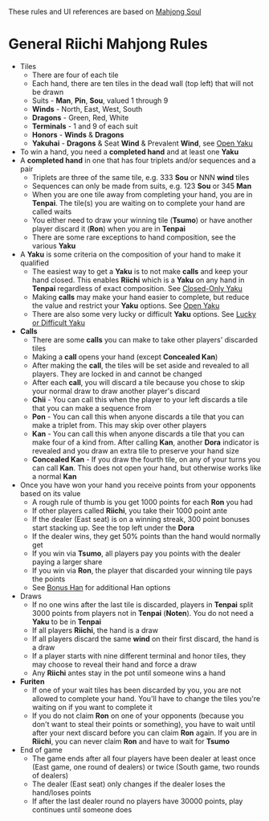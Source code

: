 These rules and UI references are based on [Mahjong Soul](https://mahjongsoul.game.yo-star.com/)

# General Riichi Mahjong Rules

* Tiles
  * There are four of each tile
  * Each hand, there are ten tiles in the dead wall (top left) that will not be drawn
  * Suits - **Man**, **Pin**, **Sou**, valued 1 through 9
  * **Winds** - North, East, West, South
  * **Dragons** - Green, Red, White
  * **Terminals** - 1 and 9 of each suit
  * **Honors** - **Winds** & **Dragons**
  * **Yakuhai** - **Dragons** & Seat **Wind** & Prevalent **Wind**, see [Open Yaku](README-open-yaku.md)
* To win a hand, you need a **completed hand** and at least one **Yaku**
* A **completed hand** in one that has four triplets and/or sequences and a pair
  * Triplets are three of the same tile, e.g. 333 **Sou** or NNN **wind** tiles
  * Sequences can only be made from suits, e.g. 123 **Sou** or 345 **Man**
  * When you are one tile away from completing your hand, you are in **Tenpai**.  The tile(s)
    you are waiting on to complete your hand are called waits
  * You either need to draw your winning tile (**Tsumo**) or have another player discard
    it (**Ron**) when you are in **Tenpai**
  * There are some rare exceptions to hand composition, see the various **Yaku**
* A **Yaku** is some criteria on the composition of your hand to make it qualified
  * The easiest way to get a **Yaku** is to not make **calls** and keep your hand closed.
    This enables **Riichi** which is a **Yaku** on any hand in **Tenpai** regardless of exact 
    composition.
    See [Closed-Only Yaku](README-closed-only-yaku.md)
  * Making **calls** may make your hand easier to complete, but reduce the value and restrict
    your **Yaku** options.  See [Open Yaku](README-open-yaku.md)
  * There are also some very lucky or difficult **Yaku** options.
    See [Lucky or Difficult Yaku](README-lucky-or-difficult-yaku.md)
* **Calls**
  * There are some **calls** you can make to take other players' discarded tiles
  * Making a **call** opens your hand (except **Concealed Kan**)
  * After making the **call**, the tiles will be set aside and revealed to all players.  They
    are locked in and cannot be changed
  * After each **call**, you will discard a tile because you chose to skip your normal draw
    to draw another player's discard
  * **Chii** - You can call this when the player to your left discards a tile that you can
    make a sequence from
  * **Pon** - You can call this when anyone discards a tile that you can make a triplet from.
    This may skip over other players
  * **Kan** - You can call this when anyone discards a tile that you can make four of a kind
    from.  After calling **Kan**, another **Dora** indicator is revealed and you draw an extra
    tile to preserve your hand size
  * **Concealed Kan** - If you draw the fourth tile, on any of your turns you can call **Kan**.
    This does not open your hand, but otherwise works like a normal **Kan**
* Once you have won your hand you receive points from your opponents based on its value
  * A rough rule of thumb is you get 1000 points for each **Ron** you had
  * If other players called **Riichi**, you take their 1000 point ante
  * If the dealer (East seat) is on a winning streak, 300 point bonuses start stacking up.
    See the top left under the **Dora**
  * If the dealer wins, they get 50% points than the hand would normally get
  * If you win via **Tsumo**, all players pay you points with the dealer paying a larger share
  * If you win via **Ron**, the player that discarded your winning tile pays the points
  * See [Bonus Han](README-bonus-han.md) for additional Han options
* Draws
  * If no one wins after the last tile is discarded, players in **Tenpai** split 3000 points
    from players not in **Tenpai** (**Noten**).  You do not need a **Yaku** to be in **Tenpai**
  * If all players **Riichi**, the hand is a draw
  * If all players discard the same **wind** on their first discard, the hand is a draw
  * If a player starts with nine different terminal and honor tiles, they may choose
    to reveal their hand and force a draw
  * Any **Riichi** antes stay in the pot until someone wins a hand
* **Furiten**
  * If one of your wait tiles has been discarded by you, you are not allowed to complete
    your hand.  You'll have to change the tiles you're waiting on if you want to complete
    it
  * If you do not claim **Ron** on one of your opponents (because you don't want to steal
    their points or something), you have to wait until after your next discard before
    you can claim **Ron** again.  If you are in **Riichi**, you can never claim **Ron** and have
    to wait for **Tsumo**
* End of game
  * The game ends after all four players have been dealer at least once (East game,
    one round of dealers) or twice (South game, two rounds of dealers)
  * The dealer (East seat) only changes if the dealer loses the hand/loses points
  * If after the last dealer round no players have 30000 points, play continues until
    someone does
